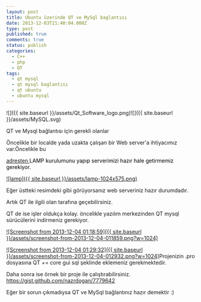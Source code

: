 ```yaml
---
layout: post
title: Ubuntu üzerinde QT ve MySql baglantısı
date: 2013-12-03T21:40:04.000Z
type: post
published: true
comments: true
status: publish
categories:
  - C++
  - php
  - QT
tags:
  - qt mysql
  - qt mysql baglantısı
  - qt ubuntu
  - ubuntu mysql
---
```


![]({{ site.baseurl }}/assets/Qt_Software_logo.png)![]({{ site.baseurl }}/assets/MySQL.svg)

QT ve Mysql bağlantısı için gerekli olanlar

Öncelikle bir localde yada uzakta çalışan bir Web server'a ihtiyacımız var.Öncelikle bu

<span style="color: #ff6600;">
  <span style="color: #ff6600;"><a href="https://help.ubuntu.com/community/ApacheMySQLPHP">adresten </a> <span style="color: #000000;">LAMP kurulumunu yapıp serverimizi hazır hale getirmemiz gerekiyor.</span></span>
</span>

[![lamp]({{ site.baseurl }}/assets/lamp-1024x575.png)](http://www.nazirdogan.com/wp-content/uploads/2013/12/lamp.png)

Eğer üstteki resimdeki gibi görüyorsanız web serveriniz hazır durumdadır.

Artık QT ile ilgili olan tarafına geçebilirsiniz.

QT de ise işler oldukça kolay. öncelikle yazılım merkezinden QT mysql sürücülerini indirmeniz gerekiyor.

[![Screenshot from 2013-12-04 01:18:59]({{ site.baseurl }}/assets/screenshot-from-2013-12-04-011859.png?w=1024)](http://www.nazirdogan.com/wp-content/uploads/2013/12/screenshot-from-2013-12-04-011859.png)

[![Screenshot from 2013-12-04 01:29:32]({{ site.baseurl }}/assets/screenshot-from-2013-12-04-012932.png?w=1024)](http://www.nazirdogan.com/wp-content/uploads/2013/12/screenshot-from-2013-12-04-012932.png)Projenizin .pro dosyasına QT += core gui sql şeklinde eklemeniz gerekmektedir.

Daha sonra ise örnek bir proje ile çalıştırabilirsiniz.<br>
<https://gist.github.com/nazrdogan/7779642>

Eğer bir sorun çıkmadıysa QT ve MySql bağlantınız hazır demektir :)
